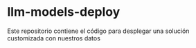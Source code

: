 # llm-models-deploy
Este repositorio contiene el código para desplegar una solución customizada con nuestros datos 
